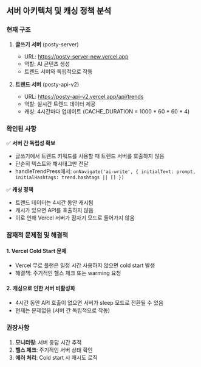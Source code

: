 ## 서버 아키텍처 및 캐싱 정책 분석

### 현재 구조
1. **글쓰기 서버** (posty-server)
   - URL: https://posty-server-new.vercel.app
   - 역할: AI 콘텐츠 생성
   - 트렌드 서버와 독립적으로 작동

2. **트렌드 서버** (posty-api-v2)
   - URL: https://posty-api-v2.vercel.app/api/trends
   - 역할: 실시간 트렌드 데이터 제공
   - 캐싱: 4시간마다 업데이트 (CACHE_DURATION = 1000 * 60 * 60 * 4)

### 확인된 사항
✅ **서버 간 독립성 확보**
- 글쓰기에서 트렌드 키워드를 사용할 때 트렌드 서버를 호출하지 않음
- 단순히 텍스트와 해시태그만 전달
- handleTrendPress에서: `onNavigate('ai-write', { initialText: prompt, initialHashtags: trend.hashtags || [] })`

✅ **캐싱 정책**
- 트렌드 데이터는 4시간 동안 캐시됨
- 캐시가 있으면 API를 호출하지 않음
- 이로 인해 Vercel 서버가 잠자기 모드로 들어가지 않음

### 잠재적 문제점 및 해결책

#### 1. Vercel Cold Start 문제
- Vercel 무료 플랜은 일정 시간 사용하지 않으면 cold start 발생
- 해결책: 주기적인 헬스 체크 또는 warming 요청

#### 2. 캐싱으로 인한 서버 비활성화
- 4시간 동안 API 호출이 없으면 서버가 sleep 모드로 전환될 수 있음
- 현재는 문제없음 (서버 간 독립적으로 작동)

### 권장사항
1. **모니터링**: 서버 응답 시간 추적
2. **헬스 체크**: 주기적인 서버 상태 확인
3. **에러 처리**: Cold start 시 재시도 로직
